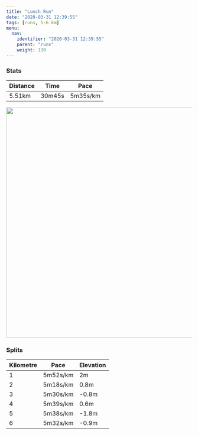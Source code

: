 ```yaml
---
title: "Lunch Run"
date: "2020-03-31 12:39:55"
tags: [runs, 5-6 km]
menu:
  nav:
    identifier: "2020-03-31 12:39:55"
    parent: "runs"
    weight: 130
---
```


### Stats

| Distance | Time | Pace |
|----------|------|------|
|5.51km|30m45s|5m35s/km|

<img src='https://maps.googleapis.com/maps/api/staticmap?maptype=terrain&path=enc:okjeIbdyLSOMQE]?a@Nc@LeAHK\GRKRe@f@[`@a@LWH[b@_@NUL]G[MUSk@KWMOCUBKJJ@AHDHZx@pAN\L~@JVXPH?NO\c@h@cA@KGkBE_@K_@W]i@e@g@[ICG@MFONk@bCDX\p@FZXz@h@lAJDD?JId@m@f@y@Ba@A_AS}A]k@WWw@c@M?[XMRUhAK\ANfAnCVv@Xj@HDDAHKbA}AFOBc@Ao@M}@Om@m@w@SSa@UI?YLQBMb@Ih@M^E^hCzFB@\i@LOd@{@Fm@?WGs@Om@c@y@]e@k@a@ICC@[NUVK\Mv@Cd@FZFLx@pA\~@Jn@NVPOb@m@b@w@BYG_BIi@K[Yc@sAkAECO@UPQ\Ij@K`@AZBNJTPZPPJTb@fAPj@Th@F@FG`AgBBaAAu@Kq@Ke@m@y@WUe@UKCSFQPKX]`B@X\z@bAhBRn@R`@J@BCPa@n@iAD_@?s@KeA]eAe@o@QQUKYGK@YTKPSbAKZ?`@LZ\f@b@~@d@nAFHHDZA\i@Xi@DM@WA}@Gi@WeAGKEOc@e@s@a@O@UPOTa@nB@TDNr@|Ad@t@Pn@R\D@BA^m@f@cABu@E_AM{@Yo@u@{@a@SCAUFQNOp@]bAAVBNz@hB^r@^~@FJDDBAjAkBBM?oAGk@Qy@g@_AWWi@YS@UPSf@YnAAX@LVj@x@|A`B|EBNP`@j@~AR^Zx@FIZ[f@Ov@e@j@SD?NJR\FLZbB\dCd@dBJpA?xALnACRCFILIDw@GQCg@[SF[RYJO?WGe@GkBm@SAo@M}@[]AMBKCy@k@Wo@w@s@a@m@GOG]Gs@q@mAo@yBP^&key=AIzaSyBPVQ_iynBzLujdhfLzy8Z-5zczbktE55k&size=800x800&scale=2&markers=color:yellow|label:S|53.47016,-2.26386&markers=color:green|label:F|53.47021999999998,-2.263870000000002' width='625' />

### Splits

| Kilometre | Pace | Elevation |
|------|------|-----------|
|1|5m52s/km|2m|
|2|5m18s/km|0.8m|
|3|5m30s/km|-0.8m|
|4|5m39s/km|0.6m|
|5|5m38s/km|-1.8m|
|6|5m32s/km|-0.9m|
